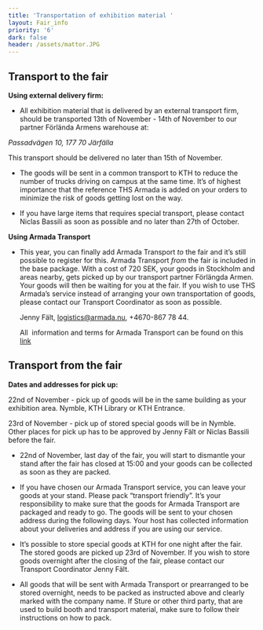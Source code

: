 ```yaml
---
title: 'Transportation of exhibition material '
layout: Fair_info
priority: '6'
dark: false
header: /assets/mattor.JPG
---
```

## Transport to the fair

**Using external delivery firm:**

* All exhibition material that is delivered by an external transport firm, should be transported 13th of November - 14th of November to our partner Förlända Armens warehouse at:

 *Passadvägen 10, 177 70 Järfälla*

 This transport should be delivered no later than 15th of November.

* The goods will be sent in a common transport to KTH to reduce the number of trucks driving on campus at the same time. It’s of highest importance that the reference THS Armada is added on your orders to minimize the risk of goods getting lost on the way.

* If you have large items that requires special transport, please contact Niclas Bassili as soon as possible and no later than 27th of October.

**Using Armada Transport**

* This year, you can finally add Armada Transport *to* the fair and it’s still possible to register for this. Armada Transport *from* the fair is included in the base package. With a cost of 720 SEK, your goods in Stockholm and areas nearby, gets picked up by our transport partner Förlängda Armen. Your goods will then be waiting for you at the fair. If you wish to use THS Armada’s service instead of arranging your own transportation of goods, please contact our Transport Coordinator as soon as possible. 

  Jenny Fält, logistics@armada.nu, \+4670-867 78 44.

  All  information and terms for Armada Transport can be found on this [link](https://docs.google.com/document/d/1fSgp3hjEYBodaZjw1nUgAv2QlQm9vBYOuM1Yhqi7g_g/edit)

## Transport from the fair

**Dates and addresses for pick up:**

22nd of November - pick up of goods will be in the same building as your exhibition area. Nymble, KTH Library or KTH Entrance.

23rd of November - pick up of stored special goods will be in Nymble. Other places for pick up has to be approved by Jenny Fält or Niclas Bassili before the fair.

* 22nd of November, last day of the fair, you will start to dismantle your stand after the fair has closed at 15:00 and your goods can be collected as soon as they are packed.

* If you have chosen our Armada Transport service, you can leave your goods at your stand. Please pack “transport friendly”. It’s your responsibility to make sure that the goods for Armada Transport are packaged and ready to go. The goods will be sent to your chosen address during the following days. Your host has collected information about your deliveries and address if you are using our service.

* It’s possible to store special goods at KTH for one night after the fair. The stored goods are picked up 23rd of November. If you wish to store goods overnight after the closing of the fair, please contact our Transport Coordinator Jenny Fält.

* All goods that  will be sent with Armada Transport or prearranged to be stored overnight, needs to be packed as instructed above and clearly marked with the company name. If Sture or other third party, that are used to build booth and transport material, make sure to follow their instructions on how to pack.


